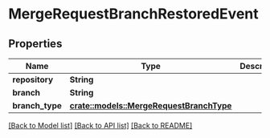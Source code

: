 # MergeRequestBranchRestoredEvent

## Properties

Name | Type | Description | Notes
------------ | ------------- | ------------- | -------------
**repository** | **String** |  | 
**branch** | **String** |  | 
**branch_type** | [**crate::models::MergeRequestBranchType**](MergeRequestBranchType.md) |  | 

[[Back to Model list]](../README.md#documentation-for-models) [[Back to API list]](../README.md#documentation-for-api-endpoints) [[Back to README]](../README.md)


